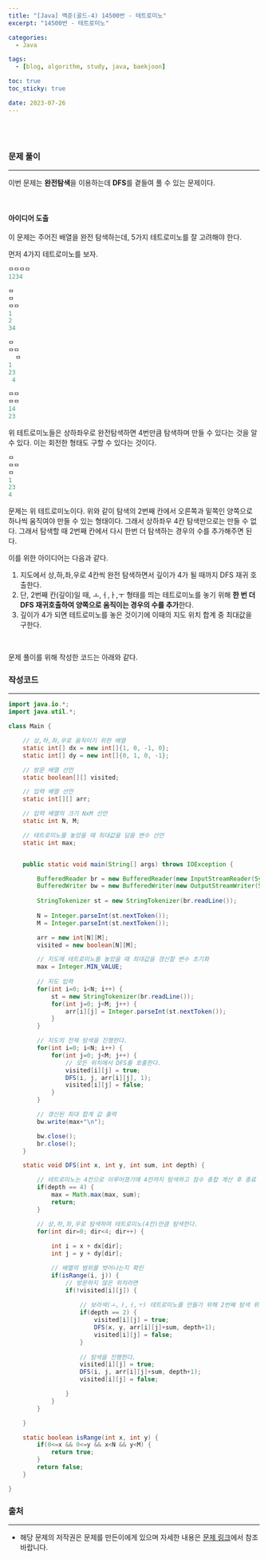 ```yaml
---
title: "[Java] 백준(골드-4) 14500번 - 테트로미노"
excerpt: "14500번 - 테트로미노"

categories:
  - Java

tags:
  - [blog, algorithm, study, java, baekjoon]

toc: true
toc_sticky: true

date: 2023-07-26
---
```


<br><br>

### 문제 풀이

---

이번 문제는 **완전탐색**을 이용하는데 **DFS**를 곁들여 풀 수 있는 문제이다.

<br>

#### 아이디어 도출

이 문제는 주어진 배열을 완전 탐색하는데, 5가지 테트로미노를 잘 고려해야 한다.

먼저 4가지 테트로미노를 보자.

```java
ㅁㅁㅁㅁ
1234

ㅁ
ㅁ
ㅁㅁ
1
2
34

ㅁ
ㅁㅁ
  ㅁ
1
23
 4

ㅁㅁ
ㅁㅁ
14
23
```

위 테트로미노들은 상하좌우로 완전탐색하면 4번만큼 탐색하며 만들 수 있다는 것을 알 수 있다. 이는 회전한 형태도 구할 수 있다는 것이다.


```java
ㅁ
ㅁㅁ
ㅁ
1
23
4
```
문제는 위 테트로미노이다. 위와 같이 탐색의 2번째 칸에서 오른쪽과 밑쪽인 양쪽으로 하나씩 움직여야 만들 수 있는 형태이다.
그래서 상하좌우 4칸 탐색만으로는 만들 수 없다. 그래서 탐색할 때 2번째 칸에서 다시 한번 더 탐색하는 경우의 수를 추가해주면 된다.

이를 위한 아이디어는 다음과 같다.

1. 지도에서 상,하,좌,우로 4칸씩 완전 탐색하면서 깊이가 4가 될 때까지 DFS 재귀 호출한다.
2. 단, 2번째 칸(깊이)일 때, ㅗ,ㅓ,ㅏ,ㅜ 형태를 띄는 테트로미노를 놓기 위해 **한 번 더 DFS 재귀호출하여 양쪽으로 움직이는 경우의 수를 추가**한다.
3. 깊이가 4가 되면 테트로미노를 놓은 것이기에 이때의 지도 위치 합계 중 최대값을 구한다.


<br>

문제 풀이를 위해 작성한 코드는 아래와 같다.

### 작성코드

---

```java
import java.io.*;
import java.util.*;

class Main {    

    // 상,하,좌,우로 움직이기 위한 배열
    static int[] dx = new int[]{1, 0, -1, 0};
    static int[] dy = new int[]{0, 1, 0, -1};

    // 방문 배열 선언
    static boolean[][] visited;

    // 입력 배열 선언
    static int[][] arr;

    // 입력 배열의 크기 NxM 선언
    static int N, M;

    // 테트로미노를 놓았을 때 최대값을 담을 변수 선언
    static int max;


    public static void main(String[] args) throws IOException {

        BufferedReader br = new BufferedReader(new InputStreamReader(System.in));
        BufferedWriter bw = new BufferedWriter(new OutputStreamWriter(System.out));
        
        StringTokenizer st = new StringTokenizer(br.readLine());
        
        N = Integer.parseInt(st.nextToken());
        M = Integer.parseInt(st.nextToken());

        arr = new int[N][M];
        visited = new boolean[N][M];

        // 지도에 테트로미노를 놓았을 때 최대값을 갱신할 변수 초기화
        max = Integer.MIN_VALUE;
        
        // 지도 입력
        for(int i=0; i<N; i++) {
            st = new StringTokenizer(br.readLine());
            for(int j=0; j<M; j++) {
                arr[i][j] = Integer.parseInt(st.nextToken());
            }
        }

        // 지도의 전체 탐색을 진행한다.
        for(int i=0; i<N; i++) {
            for(int j=0; j<M; j++) {
                // 모든 위치에서 DFS를 호출한다.
                visited[i][j] = true;
                DFS(i, j, arr[i][j], 1);
                visited[i][j] = false;
            }
        }

        // 갱신된 최대 합계 값 출력
        bw.write(max+"\n");

        bw.close();
        br.close();
    }

    static void DFS(int x, int y, int sum, int depth) {

        // 테트로미노는 4칸으로 이루어졌기에 4칸까지 탐색하고 점수 총합 계산 후 종료
        if(depth == 4) {
            max = Math.max(max, sum);
            return;
        }

        // 상,하,좌,우로 탐색하며 테트로미노(4칸)만큼 탐색한다.
        for(int dir=0; dir<4; dir++) {
            
            int i = x + dx[dir];
            int j = y + dy[dir];

            // 배열의 범위를 벗어나는지 확인
            if(isRange(i, j)) {
                // 방문하지 않은 위치라면
                if(!visited[i][j]) {
                    
                    // 보라색(ㅗ,ㅏ,ㅓ,ㅜ) 테트로미노를 만들기 위해 2번째 탐색 위치에서 한번 더 탐색을 진행한다.
                    if(depth == 2) {
                        visited[i][j] = true;
                        DFS(x, y, arr[i][j]+sum, depth+1);
                        visited[i][j] = false;
                    }
                    
                    // 탐색을 진행한다.
                    visited[i][j] = true;
                    DFS(i, j, arr[i][j]+sum, depth+1);
                    visited[i][j] = false;

                }
            }
        }

    }

    static boolean isRange(int x, int y) {
        if(0<=x && 0<=y && x<N && y<M) {
            return true;
        }
        return false;
    }

}
```

### 출처

---

- 해당 문제의 저작권은 문제를 만든이에게 있으며 자세한 내용은 [문제 링크](https://www.acmicpc.net/problem/14500)에서 참조바랍니다.
